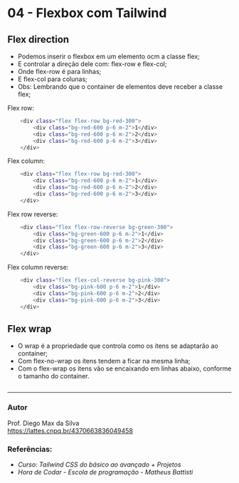 # 04 - Flexbox com Tailwind

## Flex direction
* Podemos inserir o flexbox em um elemento ocm a classe flex;
* E controlar a direção dele com: flex-row e flex-col;
* Onde flex-row é para linhas;
* E flex-col para colunas;
* Obs: Lembrando que o container de elementos deve receber a classe flex;

Flex row:
```bash
    <div class="flex flex-row bg-red-300">
        <div class="bg-red-600 p-6 m-2">1</div>
        <div class="bg-red-600 p-6 m-2">2</div>
        <div class="bg-red-600 p-6 m-2">3</div>
    </div>
```
Flex column:
```bash
    <div class="flex flex-row bg-red-300">
        <div class="bg-red-600 p-6 m-2">1</div>
        <div class="bg-red-600 p-6 m-2">2</div>
        <div class="bg-red-600 p-6 m-2">3</div>
    </div>
```
Flex row reverse:
```bash
    <div class="flex flex-row-reverse bg-green-300">
        <div class="bg-green-600 p-6 m-2">1</div>
        <div class="bg-green-600 p-6 m-2">2</div>
        <div class="bg-green-600 p-6 m-2">3</div>
    </div>
```
Flex column reverse:
```bash
    <div class="flex flex-col-reverse bg-pink-300">
        <div class="bg-pink-600 p-6 m-2">1</div>
        <div class="bg-pink-600 p-6 m-2">2</div>
        <div class="bg-pink-600 p-6 m-2">3</div>
    </div>
```
## Flex wrap
* O wrap é a propriedade que controla como os itens se adaptarão ao container;
* Com flex-no-wrap os itens tendem a ficar na mesma linha;
* Com o flex-wrap os itens vão se encaixando em linhas abaixo, conforme o tamanho do container.

```bash
```


<hr>

### Autor

Prof. Diego Max da Silva<br>
https://lattes.cnpq.br/4370663836049458

### Referências:

- _Curso: Tailwind CSS do básico ao avançado + Projetos_
- _Hora de Codar - Escola de programação - Matheus Battisti_
